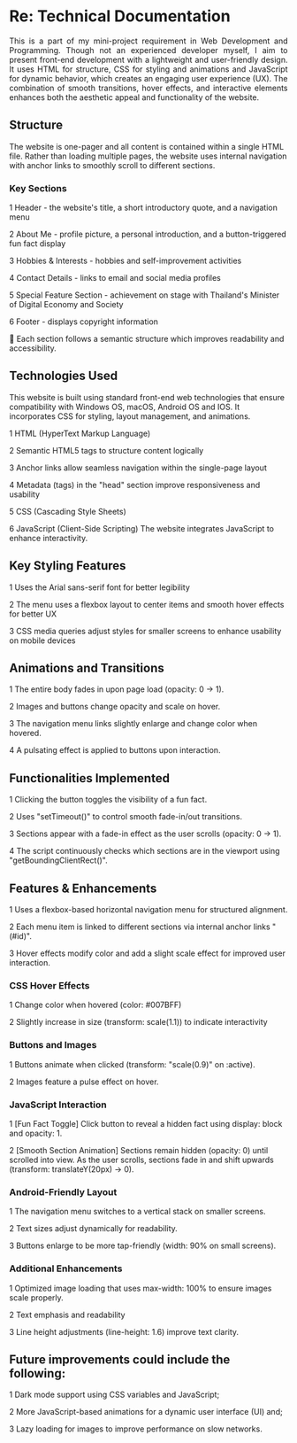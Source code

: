 # Re: Technical Documentation

<p align="justify"> This is a part of my mini-project requirement in Web Development and Programming. Though not an experienced developer myself, I aim to present front-end development with a lightweight and user-friendly design.
It uses  HTML for structure, CSS for styling and animations and JavaScript for dynamic behavior, which creates an engaging user experience (UX). 
The combination of smooth transitions, hover effects, and interactive elements enhances both the aesthetic appeal and functionality of the website. </p>

## Structure
The website is one-pager and all content is contained within a single HTML file. Rather than loading multiple pages, the website uses internal navigation with anchor links to smoothly scroll to different sections.

### Key Sections
1 Header - the website's title, a short introductory quote, and a navigation menu
<p> 2 About Me - profile picture, a personal introduction, and a button-triggered fun fact display </p>
<p> 3 Hobbies & Interests - hobbies and self-improvement activities </p>
<p> 4 Contact Details - links to email and social media profiles </p>
<p> 5 Special Feature Section - achievement on stage with Thailand's Minister of Digital Economy and Society </p>
<p> 6 Footer - displays copyright information </p>

📌 Each section follows a semantic structure which improves readability and accessibility.

## Technologies Used
This website is built using standard front-end web technologies that ensure compatibility with Windows OS, macOS, Android OS and IOS. It incorporates CSS for styling, layout management, and animations.

1 HTML (HyperText Markup Language)
<p> 2 Semantic HTML5 tags <!-- (e.g., <header>, <nav>, <section>, <footer>) --> to structure content logically </p>
<p> 3 Anchor links <!-- (<a href="#section">) --> allow seamless navigation within the single-page layout </p>
<p> 4 Metadata (<!-- <meta> -->tags) in the "head" section improve responsiveness and usability </p>
<p> 5 CSS (Cascading Style Sheets) </p>
<p> 6 JavaScript (Client-Side Scripting) The website integrates JavaScript to enhance interactivity. </p>

## Key Styling Features
1 Uses the Arial sans-serif font for better legibility
<p> 2 The menu uses a flexbox layout to center items and smooth hover effects for better UX </p>
<p> 3 CSS media queries adjust styles for smaller screens to enhance usability on mobile devices </p>

## Animations and Transitions
1 The entire body fades in upon page load (opacity: 0 → 1).
<p> 2 Images and buttons change opacity and scale on hover. </p>
<p> 3 The navigation menu links slightly enlarge and change color when hovered. </p>
<p> 4 A pulsating effect is applied to buttons upon interaction. </p>

## Functionalities Implemented
1 Clicking the button toggles the visibility of a fun fact<!--(<p id="funFact">)-->.
<p> 2 Uses "setTimeout()" to control smooth fade-in/out transitions. </p>
<p> 3 Sections appear with a fade-in effect as the user scrolls (opacity: 0 → 1). </p>
<p> 4 The script continuously checks which sections are in the viewport using "getBoundingClientRect()". </p>

## Features & Enhancements
1 Uses a flexbox-based horizontal navigation menu for structured alignment.
<p> 2 Each menu item is linked to different sections via internal anchor links "(#id)". </p>
<p> 3 Hover effects modify color and add a slight scale effect for improved user interaction. </p>

### CSS Hover Effects
1 Change color when hovered (color: #007BFF)
<p> 2 Slightly increase in size (transform: scale(1.1)) to indicate interactivity </p>

### Buttons and Images
1 Buttons animate when clicked (transform: "scale(0.9)" on :active).
<p> 2 Images feature a pulse effect on hover. </p>

### JavaScript Interaction
1 [Fun Fact Toggle] Click button to reveal a hidden fact using display: block and opacity: 1.
<p> 2 [Smooth Section Animation] Sections remain hidden (opacity: 0) until scrolled into view. As the user scrolls, sections fade in and shift upwards (transform: translateY(20px) → 0). </p>

### Android-Friendly Layout
1 The navigation menu switches to a vertical stack on smaller screens.
<p> 2 Text sizes adjust dynamically for readability. </p>
<p> 3 Buttons enlarge to be more tap-friendly (width: 90% on small screens). </p>

### Additional Enhancements
1 Optimized image loading that uses max-width: 100% to ensure images scale properly.
<p> 2 Text emphasis and readability </p>
<p> 3 Line height adjustments (line-height: 1.6) improve text clarity. </p>

## Future improvements could include the following:
1 Dark mode support using CSS variables and JavaScript;
<p> 2 More JavaScript-based animations for a dynamic user interface (UI) and; </p>
<p> 3 Lazy loading for images to improve performance on slow networks. </p>
